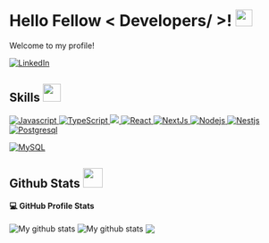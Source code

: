 <h1> Hello Fellow < Developers/ >! <img src = "https://raw.githubusercontent.com/MartinHeinz/MartinHeinz/master/wave.gif" width = 30px> </h1>
<p align='center'>
</p>
 
<p>
  Welcome to my profile!
</p>
 
   <a href="https://www.linkedin.com/in/jovanny-fuentes-871b7b279/" target="_blank">
<img alt="LinkedIn" src="https://img.shields.io/badge/LinkedIn-0077B5?style=for-the-badge&logo=linkedin&logoColor=white">
</a>   
 
 
<h2> Skills <img src = "https://media2.giphy.com/media/QssGEmpkyEOhBCb7e1/giphy.gif?cid=ecf05e47a0n3gi1bfqntqmob8g9aid1oyj2wr3ds3mg700bl&rid=giphy.gif" width = 32px> </h2>
<!-- <a href="https://www.docker.com/"><img alt="Linux" src="https://img.shields.io/badge/Linux-302E2B?style=for-the-badge&logo=linux&logoColor=white"></a> -->
 
<a href="https://www.javascript.com" target="_blank"> 
<img alt="Javascript" src="https://img.shields.io/badge/JavaScript-ED8B00?style=for-the-badge&logo=javascript&logoColor=white">
</a>
 
   <a href="https://www.typescriptlang.org" target="_blank">
<img alt="TypeScript" src="https://img.shields.io/badge/Typescript-3776AB?style=for-the-badge&logo=typescript&logoColor=white">
</a>
 
 
  <a href="https://tailwindcss.com" target="_blank">
<img src="https://img.shields.io/badge/Tailwind_CSS-38B2AC?style=for-the-badge&logo=tailwind-css&logoColor=white" />
</a>
 
   <a href="https://react.dev" target="_blank">
<img alt="React" src="https://img.shields.io/badge/react-087EA4?style=for-the-badge&logo=react&logoColor=white">
</a>
<a href="https://nextjs.org" target="_blank">
<img alt="NextJs" src="https://img.shields.io/badge/Nextjs-000000?style=for-the-badge&logo=nextdotjs&logoColor=white">
</a>
 
<a href="https://nodejs.dev/en/" target="_blank">
<img alt="Nodejs" src="https://img.shields.io/badge/Nodejs-59A946?style=for-the-badge&logo=nodedotjs&logoColor=white">
</a>
 
   <a href="https://nestjs.com" target="_blank">
<img alt="Nestjs" src="https://img.shields.io/badge/Nestjs-E0234E?style=for-the-badge&logo=nestjs&logoColor=white">
</a>
 

<a href="https://www.postgresql.org" target="_blank">
<img alt="Postgresql" src="https://img.shields.io/badge/Postgresql-FF4B4B?style=for-the-badge&logo=postgresql&logoColor=white">
</a>
 
<a href="https://www.mysql.com/"><img alt="MySQL" src="https://img.shields.io/badge/Microsoft%20SQL%20Server-CC2927?style=for-the-badge&logo=microsoft%20sql%20server&logoColor=white"></a>

 
<h2> Github Stats <img src = "https://i.pinimg.com/originals/65/c4/f4/65c4f452571be1261e9c623f7da488ac.gif" width = 35px> </h2>
 
 
  <summary><b>💻 GitHub Profile Stats</b></summary>
<br/>
<img align="center" src="https://github-readme-streak-stats.herokuapp.com?user=SalvadorMosqueda&theme=vue-dark&hide_border=true&date_format=M%20j%5B%2C%20Y%5D" alt="My github stats" />
 
<img align="center" src="https://github-readme-stats.vercel.app/api?username=SalvadorMosqueda&show_icons=true&include_all_commits=true&theme=cobalt&hide_border=true" alt="My github stats" />
 
<img align="center" src="https://github-readme-stats.vercel.app/api/top-langs/?username=SalvadorMosqueda&layout=compact&theme=cobalt&hide_border=true" />
